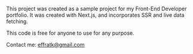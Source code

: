 This project was created as a sample project for my Front-End Developer portfolio. It was created with Next.js, and incorporates SSR and live data fetching.

This code is free for anyone to use for any purpose.

Contact me: effratk@gmail.com